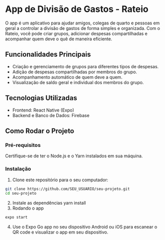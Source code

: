 # App de Divisão de Gastos - Rateio

O app é um aplicativo para ajudar amigos, colegas de quarto e pessoas em geral a controlar a divisão de gastos de forma simples e organizada. Com o Rateio, você pode criar grupos, adicionar despesas compartilhadas e acompanhar quem deve o quê de maneira eficiente.

## Funcionalidades Principais

- Criação e gerenciamento de grupos para diferentes tipos de despesas.
- Adição de despesas compartilhadas por membros do grupo.
- Acompanhamento automático de quem deve a quem.
- Visualização de saldo geral e individual dos membros do grupo.

## Tecnologias Utilizadas

- Frontend: React Native (Expo)
- Backend e Banco de Dados: Firebase

## Como Rodar o Projeto

### Pré-requisitos

Certifique-se de ter o Node.js e o Yarn instalados em sua máquina.

### Instalação

1. Clone este repositório para o seu computador:

```bash
git clone https://github.com/SEU_USUARIO/seu-projeto.git
cd seu-projeto
```

2. Instale as dependências 
   yarn install
3. Rodando o app
```bash
expo start
```
4. Use o Expo Go app no seu dispositivo Android ou iOS para escanear o QR code e visualizar o app em seu dispositivo. 
